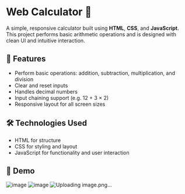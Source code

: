 # Web Calculator 🧮

A simple, responsive calculator built using **HTML**, **CSS**, and **JavaScript**. This project performs basic arithmetic operations and is designed with clean UI and intuitive interaction.

## 🚀 Features

- Perform basic operations: addition, subtraction, multiplication, and division
- Clear and reset inputs
- Handles decimal numbers
- Input chaining support (e.g. 12 + 3 × 2)
- Responsive layout for all screen sizes

## 🛠️ Technologies Used

- HTML for structure
- CSS for styling and layout
- JavaScript for functionality and user interaction

## 📸 Demo

![image](https://github.com/user-attachments/assets/a36acabd-103b-4556-8ec5-b3d0f7932d70)
![image](https://github.com/user-attachments/assets/1d3daf17-8afc-40ee-9c52-d47800abba2d)
![Uploading image.png…]()

